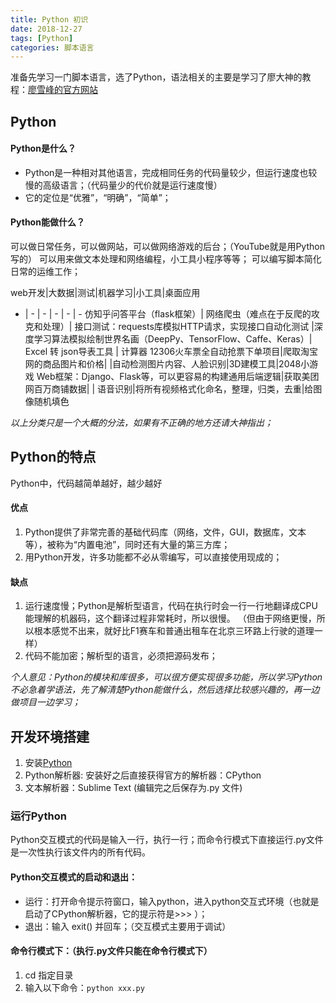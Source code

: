 ```yaml
---
title: Python 初识
date: 2018-12-27
tags: [Python]
categories: 脚本语言
---
```

准备先学习一门脚本语言，选了Python，语法相关的主要是学习了廖大神的教程：[廖雪峰的官方网站](https://www.liaoxuefeng.com)

## Python

#### Python是什么？
- Python是一种相对其他语言，完成相同任务的代码量较少，但运行速度也较慢的高级语言；（代码量少的代价就是运行速度慢）
- 它的定位是“优雅”，“明确”，“简单”；

#### Python能做什么？
可以做日常任务，可以做网站，可以做网络游戏的后台；（YouTube就是用Python写的）
可以用来做文本处理和网络编程，小工具小程序等等；
可以编写脚本简化日常的运维工作；

web开发|大数据|测试|机器学习|小工具|桌面应用
- | - | - | - | - | -
仿知乎问答平台（flask框架）| 网络爬虫（难点在于反爬的攻克和处理）| 接口测试：requests库模拟HTTP请求，实现接口自动化测试 |深度学习算法模拟绘制世界名画（DeepPy、TensorFlow、Caffe、Keras）| Excel 转 json导表工具 | 计算器
12306火车票全自动抢票下单项目|爬取淘宝网的商品图片和价格| |自动检测图片内容、人脸识别|3D建模工具|2048小游戏
Web框架：Django、Flask等，可以更容易的构建通用后端逻辑|获取美团网百万商铺数据| | 语音识别|将所有视频格式化命名，整理，归类，去重|给图像随机填色

*以上分类只是一个大概的分法，如果有不正确的地方还请大神指出；*


## Python的特点
Python中，代码越简单越好，越少越好

#### 优点
1. Python提供了非常完善的基础代码库（网络，文件，GUI，数据库，文本等），被称为“内置电池”，同时还有大量的第三方库；
2. 用Python开发，许多功能都不必从零编写，可以直接使用现成的；

#### 缺点
1. 运行速度慢；Python是解析型语言，代码在执行时会一行一行地翻译成CPU能理解的机器码，这个翻译过程非常耗时，所以很慢。
（但由于网络更慢，所以根本感觉不出来，就好比F1赛车和普通出租车在北京三环路上行驶的道理一样）
2. 代码不能加密；解析型的语言，必须把源码发布；


*个人意见：Python的模块和库很多，可以很方便实现很多功能，所以学习Python不必急着学语法，先了解清楚Python能做什么，然后选择比较感兴趣的，再一边做项目一边学习；*

























## 开发环境搭建
1. 安装[Python](https://www.python.org)
2. Python解析器: 安装好之后直接获得官方的解析器：CPython
3. 文本解析器：Sublime Text (编辑完之后保存为.py 文件)


### 运行Python
Python交互模式的代码是输入一行，执行一行；而命令行模式下直接运行.py文件是一次性执行该文件内的所有代码。

#### Python交互模式的启动和退出：
- 运行：打开命令提示符窗口，输入python，进入python交互式环境（也就是启动了CPython解析器，它的提示符是>>> ）；
- 退出：输入 exit() 并回车；（交互模式主要用于调试）

#### 命令行模式下：（执行.py文件只能在命令行模式下）
1. cd 指定目录
2. 输入以下命令：`python xxx.py`
